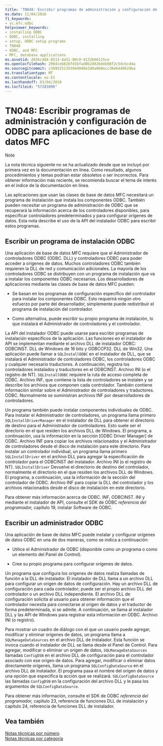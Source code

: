 ```yaml
---
title: 'TN048: Escribir programas de administración y configuración de ODBC para aplicaciones de base de datos MFC'
ms.date: 11/04/2016
f1_keywords:
- vc.mfc.odbc
helpviewer_keywords:
- installing ODBC
- ODBC, installing
- setup, ODBC setup programs
- TN048
- ODBC, and MFC
- MFC, database applications
ms.assetid: d456cdd4-0513-4a51-80c0-9132b66115ce
ms.openlocfilehash: 2904ceb626fd1bfad0b24026deb08f2c5dcbcd4a
ms.sourcegitcommit: c3093251193944840e3d0a068ecc30e6449624ba
ms.translationtype: MT
ms.contentlocale: es-ES
ms.lasthandoff: 03/04/2019
ms.locfileid: "57283896"
---
```

# <a name="tn048-writing-odbc-setup-and-administration-programs-for-mfc-database-applications"></a>TN048: Escribir programas de administración y configuración de ODBC para aplicaciones de base de datos MFC

> [!NOTE]
>  La nota técnica siguiente no se ha actualizado desde que se incluyó por primera vez en la documentación en línea. Como resultado, algunos procedimientos y temas podrían estar obsoletos o ser incorrectos. Para obtener información más reciente, se recomienda buscar el tema de interés en el índice de la documentación en línea.

Las aplicaciones que usan las clases de base de datos MFC necesitará un programa de instalación que instala los componentes ODBC. También pueden necesitar un programa de administración de ODBC que se recuperará la información acerca de los controladores disponibles, para especificar controladores predeterminados y para configurar orígenes de datos. Esta nota describe el uso de la API del instalador ODBC para escribir estos programas.

##  <a name="_mfcnotes_writing_an_odbc_setup_program"></a> Escribir un programa de instalación ODBC

Una aplicación de base de datos MFC requiere que el Administrador de controladores ODBC (ODBC. DLL) y controladores ODBC para poder acceder a orígenes de datos. Muchos controladores ODBC también requieren la DLL de red y comunicación adicionales. La mayoría de los controladores ODBC se distribuyen con un programa de instalación que va a instalar los componentes ODBC necesarios. Los desarrolladores de aplicaciones mediante las clases de base de datos MFC pueden:

- Se basan en los programas de configuración específico del controlador para instalar los componentes ODBC. Esto requerirá ningún otro esfuerzo por parte del desarrollador, simplemente puede redistribuir el programa de instalación del controlador.

- Como alternativa, puede escribir su propio programa de instalación, lo que instalará el Administrador de controladores y el controlador.

La API del instalador ODBC puede usarse para escribir programas de instalación específicos de la aplicación. Las funciones en el instalador de API se implementan mediante el archivo DLL de instalador ODBC: ODBCINST. DLL de Windows de 16 bits y ODBCCP32. DLL de Win32. Una aplicación puede llamar a `SQLInstallODBC` en el instalador de DLL, que se instalará el Administrador de controladores ODBC, los controladores ODBC y cualquier necesario traductores. A continuación, registra los controladores instalados y traductores en el ODBCINST. Archivo INI (o el registro de NT). `SQLInstallODBC` requiere la ruta de acceso completa de ODBC. Archivo INF, que contiene la lista de controladores se instalen y se describe los archivos que componen cada controlador. También contiene información similar sobre el Administrador de controladores y traductores. ODBC. Normalmente se suministran archivos INF por desarrolladores de controladores.

Un programa también puede instalar componentes individuales de ODBC. Para instalar el Administrador de controladores, un programa llama primero `SQLInstallDriverManager` en el instalador de DLL para obtener el directorio de destino para el Administrador de controladores. Esto suele ser el directorio en el que residen los archivos DLL de Windows. El programa, a continuación, usa la información en la sección [ODBC Driver Manager] de ODBC. Archivo INF para copiar los archivos relacionados y el Administrador de controladores desde el disco de instalación para este directorio. Para instalar un controlador individual, un programa llama primero `SQLInstallDriver` en el archivo DLL para agregar la especificación de controlador para el ODBCINST del instalador. Archivo INI (o el registro de NT). `SQLInstallDriver` Devuelve el directorio de destino del controlador, normalmente el directorio en el que residen los archivos DLL de Windows. El programa, a continuación, usa la información de la sección del controlador de ODBC. Archivo INF para copiar la DLL del controlador y los archivos relacionados desde el disco de instalación en este directorio.

Para obtener más información acerca de ODBC. INF, ODBCINST. INI y mediante el instalador de API, consulte el SDK de ODBC *referencia del programador,* capítulo 19, instalar Software de ODBC.

##  <a name="_mfcnotes_writing_an_odbc_administrator"></a> Escribir un administrador ODBC

Una aplicación de base de datos MFC puede instalar y configurar orígenes de datos ODBC en una de dos maneras, como se indica a continuación:

- Utilice el Administrador de ODBC (disponible como un programa o como un elemento del Panel de Control).

- Cree su propio programa para configurar orígenes de datos.

Un programa que configura los orígenes de datos realiza llamadas de función a la DLL de instalador. El instalador de DLL llama a un archivo DLL para configurar un origen de datos de configuración. Hay un archivo DLL de configuración para cada controlador; puede ser el propio archivo DLL del controlador o un archivo DLL independiente. El archivo DLL de configuración solicita al usuario para obtener información que el controlador necesita para conectarse al origen de datos y el traductor de forma predeterminada, si se admite. A continuación, se llama al instalador DLL y las API de Windows para registrar esta información en ODBC. Archivo INI (o registro).

Para mostrar un cuadro de diálogo con el que un usuario puede agregar, modificar y eliminar orígenes de datos, un programa llama a `SQLManageDataSources` en el archivo DLL de instalador. Esta función se invoca cuando el instalador de DLL se llama desde el Panel de Control. Para agregar, modificar o eliminar un origen de datos, `SQLManageDataSources` llamadas `ConfigDSN` en el archivo DLL de configuración para el controlador asociado con ese origen de datos. Para agregar, modificar o eliminar datos directamente orígenes, llama un programa `SQLConfigDataSource` en el archivo DLL de instalador. El programa pasa el nombre del origen de datos y una opción que especifica la acción que se realizará. `SQLConfigDataSource` las llamadas `ConfigDSN` en la configuración del archivo DLL y le pasa los argumentos de `SQLConfigDataSource`.

Para obtener más información, consulte el SDK de ODBC *referencia del programador,* capítulo 23, referencia de funciones DLL de instalación y capítulo 24, referencia de funciones DLL de instalador.

## <a name="see-also"></a>Vea también

[Notas técnicas por número](../mfc/technical-notes-by-number.md)<br/>
[Notas técnicas por categoría](../mfc/technical-notes-by-category.md)
